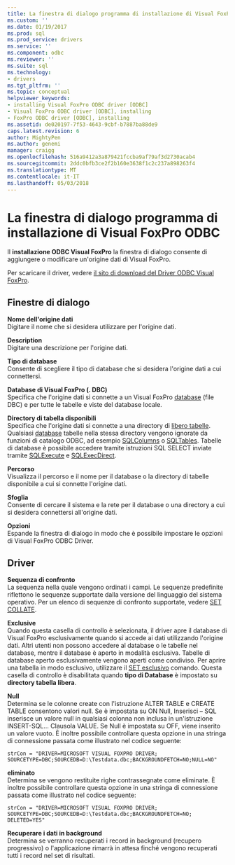 ```yaml
---
title: La finestra di dialogo programma di installazione di Visual FoxPro ODBC | Documenti Microsoft
ms.custom: ''
ms.date: 01/19/2017
ms.prod: sql
ms.prod_service: drivers
ms.service: ''
ms.component: odbc
ms.reviewer: ''
ms.suite: sql
ms.technology:
- drivers
ms.tgt_pltfrm: ''
ms.topic: conceptual
helpviewer_keywords:
- installing Visual FoxPro ODBC driver [ODBC]
- Visual FoxPro ODBC driver [ODBC], installing
- FoxPro ODBC driver [ODBC], installing
ms.assetid: de020197-7f53-4643-9cbf-b7887ba88de9
caps.latest.revision: 6
author: MightyPen
ms.author: genemi
manager: craigg
ms.openlocfilehash: 516a9412a3a879421fccba9af79af3d2730acab4
ms.sourcegitcommit: 2ddc0bfb3ce2f2b160e3638f1c2c237a898263f4
ms.translationtype: MT
ms.contentlocale: it-IT
ms.lasthandoff: 05/03/2018
---
```

# <a name="odbc-visual-foxpro-setup-dialog-box"></a>La finestra di dialogo programma di installazione di Visual FoxPro ODBC
Il **installazione ODBC Visual FoxPro** la finestra di dialogo consente di aggiungere o modificare un'origine dati di Visual FoxPro.  
  
 Per scaricare il driver, vedere [il sito di download del Driver ODBC Visual FoxPro](http://go.microsoft.com/fwlink/?LinkId=121318).  
  
## <a name="dialog-box-options"></a>Finestre di dialogo  
 **Nome dell'origine dati**  
 Digitare il nome che si desidera utilizzare per l'origine dati.  
  
 **Description**  
 Digitare una descrizione per l'origine dati.  
  
 **Tipo di database**  
 Consente di scegliere il tipo di database che si desidera l'origine dati a cui connettersi.  
  
 **Database di Visual FoxPro (. DBC)**  
 Specifica che l'origine dati si connette a un Visual FoxPro [database](../../odbc/microsoft/visual-foxpro-terminology.md) (file DBC) e per tutte le tabelle e viste del database locale.  
  
 **Directory di tabella disponibili**  
 Specifica che l'origine dati si connette a una directory di [libero tabelle](../../odbc/microsoft/visual-foxpro-terminology.md). Qualsiasi [database](../../odbc/microsoft/visual-foxpro-terminology.md) tabelle nella stessa directory vengono ignorate da funzioni di catalogo ODBC, ad esempio [SQLColumns](../../odbc/microsoft/sqlcolumns-visual-foxpro-odbc-driver.md) o [SQLTables](../../odbc/microsoft/sqltables-visual-foxpro-odbc-driver.md). Tabelle di database è possibile accedere tramite istruzioni SQL SELECT inviate tramite [SQLExecute](../../odbc/microsoft/sqlexecute-visual-foxpro-odbc-driver.md) e [SQLExecDirect](../../odbc/microsoft/sqlexecdirect-visual-foxpro-odbc-driver.md).  
  
 **Percorso**  
 Visualizza il percorso e il nome per il database o la directory di tabelle disponibile a cui si connette l'origine dati.  
  
 **Sfoglia**  
 Consente di cercare il sistema e la rete per il database o una directory a cui si desidera connettersi all'origine dati.  
  
 **Opzioni**  
 Espande la finestra di dialogo in modo che è possibile impostare le opzioni di Visual FoxPro ODBC Driver.  
  
## <a name="driver"></a>Driver  
 **Sequenza di confronto**  
 La sequenza nella quale vengono ordinati i campi. Le sequenze predefinite riflettono le sequenze supportate dalla versione del linguaggio del sistema operativo. Per un elenco di sequenze di confronto supportate, vedere [SET COLLATE](../../odbc/microsoft/set-collate-command.md).  
  
 **Exclusive**  
 Quando questa casella di controllo è selezionata, il driver apre il database di Visual FoxPro esclusivamente quando si accede ai dati utilizzando l'origine dati. Altri utenti non possono accedere al database o le tabelle nel database, mentre il database è aperto in modalità esclusiva. Tabelle di database aperto esclusivamente vengono aperti come condiviso. Per aprire una tabella in modo esclusivo, utilizzare il [SET esclusivo](../../odbc/microsoft/set-exclusive-command.md) comando. Questa casella di controllo è disabilitata quando **tipo di Database** è impostato su **directory tabella libera**.  
  
 **Null**  
 Determina se le colonne create con l'istruzione ALTER TABLE e CREATE TABLE consentono valori null. Se è impostata su ON Null, Inserisci – SQL inserisce un valore null in qualsiasi colonna non inclusa in un'istruzione INSERT-SQL... Clausola VALUE. Se Null è impostata su OFF, viene inserito un valore vuoto. È inoltre possibile controllare questa opzione in una stringa di connessione passata come illustrato nel codice seguente:  
  
```  
strCon = "DRIVER=MICROSOFT VISUAL FOXPRO DRIVER;  
SOURCETYPE=DBC;SOURCEDB=D:\Testdata.dbc;BACKGROUNDFETCH=NO;NULL=NO"  
```  
  
 **eliminato**  
 Determina se vengono restituite righe contrassegnate come eliminate. È inoltre possibile controllare questa opzione in una stringa di connessione passata come illustrato nel codice seguente:  
  
```  
strCon = "DRIVER=MICROSOFT VISUAL FOXPRO DRIVER;  
SOURCETYPE=DBC;SOURCEDB=D:\Testdata.dbc;BACKGROUNDFETCH=NO;  
DELETED=YES"  
```  
  
 **Recuperare i dati in background**  
 Determina se verranno recuperati i record in background (recupero progressivo) o l'applicazione rimarrà in attesa finché vengono recuperati tutti i record nel set di risultati.
